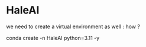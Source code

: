 # HaleAI

we need to create a virtual environment as well : 
how ? 

conda create -n HaleAI python=3.11 -y